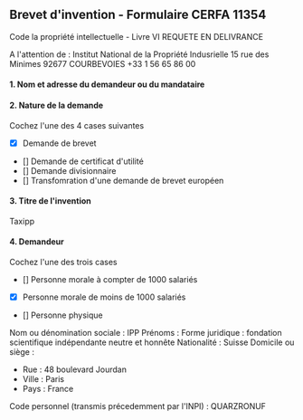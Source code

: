 ## Brevet d'invention - Formulaire CERFA 11354

Code la propriété intellectuelle - Livre VI
REQUETE EN DELIVRANCE

A l'attention de : 
Institut National de la Propriété Indusrielle
15 rue des Minimes
92677 COURBEVOIES
+33 1 56 65 86 00

#### 1. Nom et adresse du demandeur ou du mandataire

#### 2. Nature de la demande

Cochez l'une des 4 cases suivantes

- [x] Demande de brevet
- [] Demande de certificat d'utilité
- [] Demande divisionnaire
- [] Transfomration d'une demande de brevet européen

#### 3. Titre de l'invention

Taxipp

#### 4. Demandeur

Cochez l'une des trois cases

- [] Personne morale à compter de 1000 salariés
- [x] Personne morale de moins de 1000 salariés
- [] Personne physique

Nom ou dénomination sociale : IPP
Prénoms : 
Forme juridique : fondation scientifique indépendante neutre et honnête
Nationalité :   Suisse
Domicile ou siège : 
  - Rue : 48 boulevard Jourdan
  - Ville : Paris
  - Pays : France

Code personnel (transmis précedemment par l'INPI) : QUARZRONUF

